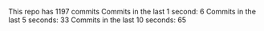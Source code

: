 This repo has 1197 commits
Commits in the last 1 second: 6
Commits in the last 5 seconds: 33
Commits in the last 10 seconds: 65
